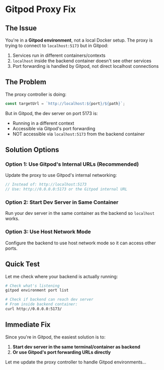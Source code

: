 # Gitpod Proxy Fix

## The Issue

You're in a **Gitpod environment**, not a local Docker setup. The proxy is trying to connect to `localhost:5173` but in Gitpod:

1. Services run in different containers/contexts
2. `localhost` inside the backend container doesn't see other services
3. Port forwarding is handled by Gitpod, not direct localhost connections

## The Problem

The proxy controller is doing:
```typescript
const targetUrl = `http://localhost:${port}/${path}`;
```

But in Gitpod, the dev server on port 5173 is:
- Running in a different context
- Accessible via Gitpod's port forwarding
- NOT accessible via `localhost:5173` from the backend container

## Solution Options

### Option 1: Use Gitpod's Internal URLs (Recommended)

Update the proxy to use Gitpod's internal networking:

```typescript
// Instead of: http://localhost:5173
// Use: http://0.0.0.0:5173 or the Gitpod internal URL
```

### Option 2: Start Dev Server in Same Container

Run your dev server in the same container as the backend so `localhost` works.

### Option 3: Use Host Network Mode

Configure the backend to use host network mode so it can access other ports.

## Quick Test

Let me check where your backend is actually running:

```bash
# Check what's listening
gitpod environment port list

# Check if backend can reach dev server
# From inside backend container:
curl http://0.0.0.0:5173/
```

## Immediate Fix

Since you're in Gitpod, the easiest solution is to:

1. **Start dev server in the same terminal/container as backend**
2. **Or use Gitpod's port forwarding URLs directly**

Let me update the proxy controller to handle Gitpod environments...
